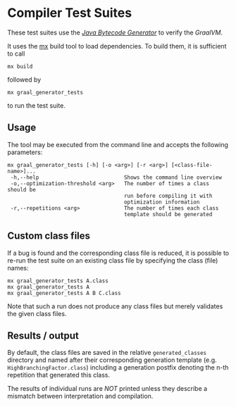 # Compiler Test Suites

These test suites use the [*Java Bytecode Generator*](https://github.com/jku-ssw/java-bytecode-generator) to verify the *GraalVM*.

It uses the [mx](https://github.com/graalvm/mx) build tool to load dependencies.
To build them, it is sufficient to call

```
mx build
```

followed by 

```
mx graal_generator_tests
```

to run the test suite.

## Usage

The tool may be executed from the command line and accepts the following 
parameters:
```
mx graal_generator_tests [-h] [-o <arg>] [-r <arg>] [<class-file-name>]...
 -h,--help                           Shows the command line overview
 -o,--optimization-threshold <arg>   The number of times a class should be
                                     run before compiling it with
                                     optimization information
 -r,--repetitions <arg>              The number of times each class
                                     template should be generated
```

## Custom class files

If a bug is found and the corresponding class file is reduced, it is possible 
to re-run the test suite on an existing class file by specifying the class 
(file) names:
```
mx graal_generator_tests A.class
mx graal_generator_tests A
mx graal_generator_tests A B C.class
```

Note that such a run does not produce any class files but merely validates the 
given class files.

## Results / output

By default, the class files are saved in the relative `generated_classes` 
directory and named after their corresponding generation template 
(e.g. `HighBranchingFactor.class`) including a generation postfix denoting
the n-th repetition that generated this class.

The results of individual runs are *NOT* printed unless they describe a 
mismatch between interpretation and compilation.
